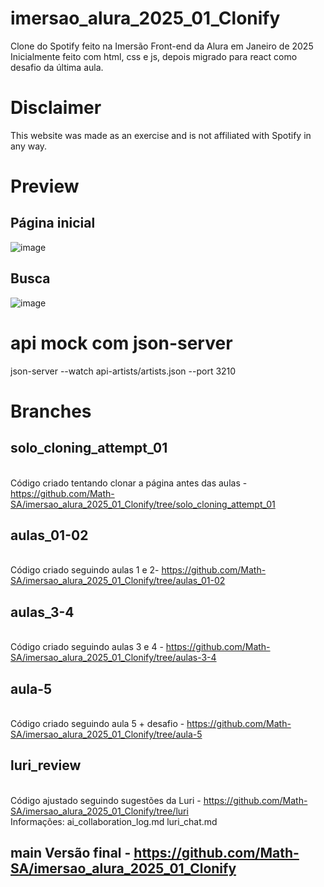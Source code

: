 # imersao_alura_2025_01_Clonify
Clone do Spotify feito na Imersão Front-end da Alura em Janeiro de 2025
Inicialmente feito com html, css e js, depois migrado para react como desafio da última aula.

# Disclaimer
This website was made as an exercise and is not affiliated with Spotify in any way.

# Preview
## Página inicial
![image](https://github.com/user-attachments/assets/3e13d3b3-c0f9-4236-b2ed-30e4b55ec2c6)


## Busca
![image](https://github.com/user-attachments/assets/5f50f98b-8ccb-4057-9bd3-270f96deba1a)


# api mock com json-server
json-server --watch api-artists/artists.json --port 3210

# Branches
## solo_cloning_attempt_01 
<br>Código criado tentando clonar a página antes das aulas - https://github.com/Math-SA/imersao_alura_2025_01_Clonify/tree/solo_cloning_attempt_01

## aulas_01-02 
<br>Código criado seguindo aulas 1 e 2- https://github.com/Math-SA/imersao_alura_2025_01_Clonify/tree/aulas_01-02

## aulas_3-4 
<br>Código criado seguindo aulas 3 e 4 - https://github.com/Math-SA/imersao_alura_2025_01_Clonify/tree/aulas-3-4

## aula-5
<br>Código criado seguindo aula 5 + desafio - https://github.com/Math-SA/imersao_alura_2025_01_Clonify/tree/aula-5

## luri_review 
<br>Código ajustado seguindo sugestões da Luri - https://github.com/Math-SA/imersao_alura_2025_01_Clonify/tree/luri
<br>Informações: 
ai_collaboration_log.md 
luri_chat.md


## main Versão final - https://github.com/Math-SA/imersao_alura_2025_01_Clonify
